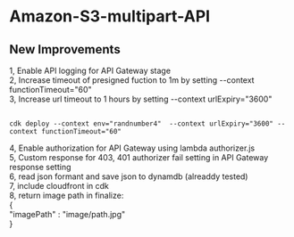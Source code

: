 # Amazon-S3-multipart-API  
## New Improvements  
  
1, Enable API logging for API Gateway stage  
2, Increase timeout of presigned fuction to 1m by setting --context functionTimeout="60"  
3, Increase url timeout to 1 hours by setting --context urlExpiry="3600"  
##
    cdk deploy --context env="randnumber4"  --context urlExpiry="3600" --context functionTimeout="60"  
4, Enable authorization for API Gateway using lambda authorizer.js  
5, Custom response for 403, 401 authorizer fail setting in API Gateway response setting  
6, read json formant and save json to dynamdb (alreaddy tested)  
7, include cloudfront in cdk  
8, return image path in finalize:  
{  
"imagePath" : "image/path.jpg"  
}  
  
